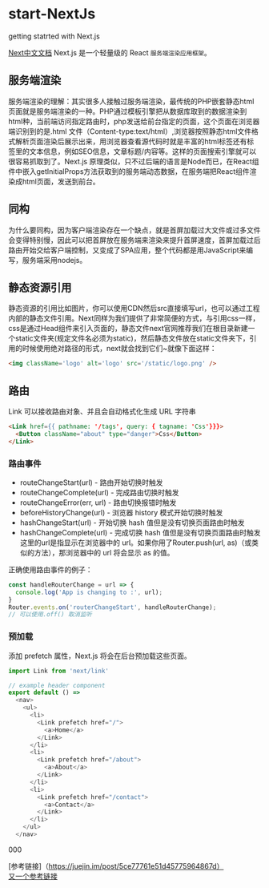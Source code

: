 # start-NextJs
getting statrted with Next.js

[Next中文文档](https://nextjs.frontendx.cn/docs/#%E5%AE%89%E8%A3%85) Next.js 是一个轻量级的 React `服务端渲染应用框架`。

## 服务端渲染
服务端渲染的理解：其实很多人接触过服务端渲染，最传统的PHP嵌套静态html页面就是服务端渲染的一种。PHP通过模板引擎把从数据库取到的数据渲染到html种，当前端访问指定路由时，php发送给前台指定的页面，这个页面在浏览器端识别到的是.html 文件（Content-type:text/html）,浏览器按照静态html文件格式解析页面渲染后展示出来，用浏览器查看源代码时就是丰富的html标签还有标签里的文本信息，例如SEO信息，文章标题/内容等。这样的页面搜索引擎就可以很容易抓取到了。Next.js 原理类似，只不过后端的语言是Node而已，在React组件中嵌入getInitialProps方法获取到的服务端动态数据，在服务端把React组件渲染成html页面，发送到前台。  

## 同构  
为什么要同构，因为客户端渲染存在一个缺点，就是首屏加载过大文件或过多文件会变得特别慢，因此可以把首屏放在服务端来渲染来提升首屏速度，首屏加载过后路由开始交给客户端控制，又变成了SPA应用，整个代码都是用JavaScript来编写，服务端采用nodejs。

## 静态资源引用  
静态资源的引用比如图片，你可以使用CDN然后src直接填写url，也可以通过工程内部的静态文件引用。Next同样为我们提供了非常简便的方式，与引用css一样，css是通过Head组件来引入页面的，静态文件next官网推荐我们在根目录新建一个static文件夹(规定文件名必须为static)，然后静态文件放在static文件夹下，引用的时候使用绝对路径的形式，next就会找到它们~就像下面这样：
```html
<img className='logo' alt='logo' src='/static/logo.png' />
```
## 路由  

Link 可以接收路由对象、并且会自动格式化生成 URL 字符串
```html
<Link href={{ pathname: '/tags', query: { tagname: 'Css'}}}>
  <Button className="about" type="danger">Css</Button>
</Link>
```

### 路由事件

- routeChangeStart(url) - 路由开始切换时触发
- routeChangeComplete(url) - 完成路由切换时触发
- routeChangeError(err, url) - 路由切换报错时触发
- beforeHistoryChange(url) - 浏览器 history 模式开始切换时触发
- hashChangeStart(url) - 开始切换 hash 值但是没有切换页面路由时触发
- hashChangeComplete(url) - 完成切换 hash 值但是没有切换页面路由时触发  
这里的url是指显示在浏览器中的 url。如果你用了Router.push(url, as)（或类似的方法），那浏览器中的 url 将会显示 as 的值。

正确使用路由事件的例子：  
```js
const handleRouterChange = url => {
  console.log('App is changing to :', url);
}
Router.events.on('routerChangeStart', handleRouterChange);
// 可以使用.off() 取消监听
```
### 预加载
<Link>添加 prefetch 属性，Next.js 将会在后台预加载这些页面。  

```js
import Link from 'next/link'

// example header component
export default () =>
  <nav>
    <ul>
      <li>
        <Link prefetch href="/">
          <a>Home</a>
        </Link>
      </li>
      <li>
        <Link prefetch href="/about">
          <a>About</a>
        </Link>
      </li>
      <li>
        <Link prefetch href="/contact">
          <a>Contact</a>
        </Link>
      </li>
    </ul>
  </nav>
```
000

[参考链接]（https://juejin.im/post/5ce77761e51d45775964867d）  
[又一个参考链接](https://juejin.im/post/5b83e1776fb9a01a2022879b)